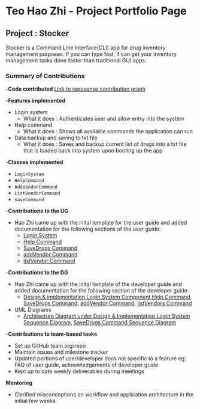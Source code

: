# Teo Hao Zhi - Project Portfolio Page

## Project : Stocker
Stocker is a Command Line Interface(CLI) app for drug inventory management purposes.
If you can type fast, it can get your inventory management tasks done faster than traditional
GUI apps.

### Summary of Contributions

-**Code contributed** [Link to reposense contribution graph](https://nus-cs2113-ay2324s1.github.io/tp-dashboard/?search=&sort=groupTitle&sortWithin=title&timeframe=commit&mergegroup=&groupSelect=groupByRepos&breakdown=true&checkedFileTypes=docs~functional-code~test-code&since=2023-09-22&tabOpen=true&tabType=authorship&tabAuthor=TeoHaoZhi&tabRepo=AY2324S1-CS2113-T17-3%2Ftp%5Bmaster%5D&authorshipIsMergeGroup=false&authorshipFileTypes=docs~functional-code~test-code&authorshipIsBinaryFileTypeChecked=false&authorshipIsIgnoredFilesChecked=false)

-**Features implemented**
* Login system
  * What it does : Authenticates user and allow entry into the system
* Help command
  * What it does : Shows all available commands the application can run 
* Data backup and saving to txt file
  * What it does : Saves and backup current list of drugs into a txt file that is loaded back into system upon booting
  up the app

-**Classes implemented**
* `LoginSystem` 
* `HelpCommand`
* `AddVendorCommand`
* `ListVendorCommand`
* `saveCommand`

-**Contributions to the UG**
 * Hao Zhi came up with the  inital template for the user guide and added documentation for the following sections of 
   the user guide:
   * [Login System](https://ay2324s1-cs2113-t17-3.github.io/tp/UserGuide.html#login-system--create-new-user-or-login-existing-user)
   * [Help Command](https://ay2324s1-cs2113-t17-3.github.io/tp/UserGuide.html#help---list-currently-available-commands-in-current-version-their-uses-and-how-to-format-them-in-the-command-line)
   * [SaveDrugs Command](https://ay2324s1-cs2113-t17-3.github.io/tp/UserGuide.html#savedrugs---save-existing-drugs-onto-hard-drive-of-computer)
   * [addVendor Command](https://ay2324s1-cs2113-t17-3.github.io/tp/UserGuide.html#addvendor---adds-a-vendor-into-list-of-vendors-being-tracked-by-system)
   * [listVendor Command](https://ay2324s1-cs2113-t17-3.github.io/tp/UserGuide.html#listvendors---list-all-vendors-currently-being-tracked-by-the-system)


-**Contributions to the DG**
 * Hao Zhi came up with the inital template of the developer guide and added documentation for the following section of 
   the developer guide:
   * [Design & implementation](https://ay2324s1-cs2113-t17-3.github.io/tp/DeveloperGuide.html#design--implementation),[Login System Component](https://ay2324s1-cs2113-t17-3.github.io/tp/DeveloperGuide.html#login-system-component),[Help Command](https://ay2324s1-cs2113-t17-3.github.io/tp/DeveloperGuide.html#5-help-command), [SaveDrugs Command](https://ay2324s1-cs2113-t17-3.github.io/tp/DeveloperGuide.html#6-savedrugs-command), [addVendor Command](https://ay2324s1-cs2113-t17-3.github.io/tp/DeveloperGuide.html#9-addvendor-command),
     [listVendors Command](https://ay2324s1-cs2113-t17-3.github.io/tp/DeveloperGuide.html#11-listvendors-command)
 * UML Diagrams
   * [Architecture Diagram under Design & Implementation](https://ay2324s1-cs2113-t17-3.github.io/tp/UML%20Diagrams/Architecture_Diagram.png),[Login System Sequence Diagram](https://ay2324s1-cs2113-t17-3.github.io/tp/UML%20Diagrams/StockerToLoginSystem.png),
     [SaveDrugs Command Sequence Diagram](https://ay2324s1-cs2113-t17-3.github.io/tp/UML%20Diagrams/SaveDrugsCommandDiagram.png)  

-**Contributions to team-based tasks**
 * Set up GitHub team org/repo
 * Maintain issues and milestone tracker
 * Updated portions of user/developer docs not specific to a feature eg: FAQ of user guide, acknowledgements of 
   developer guide
 * Kept up to date weekly deliverables during meetings

**Mentoring**
 * Clarified misconceptions on workflow and application architecture in the initial few weeks 


